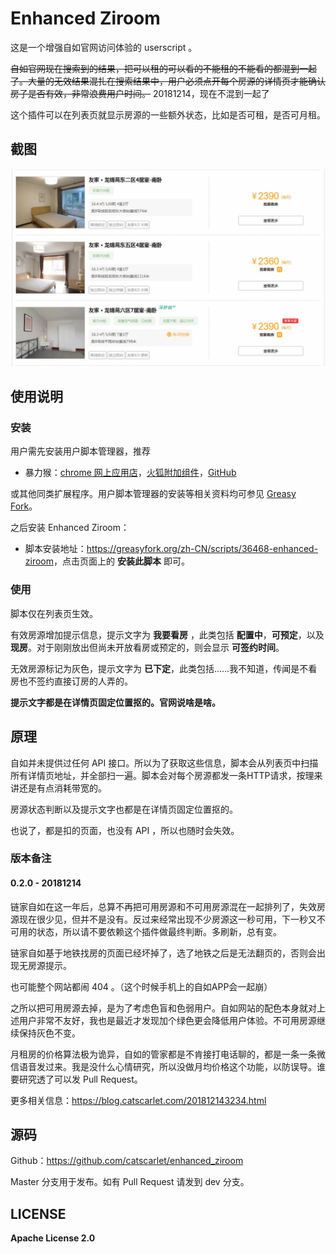 # Enhanced Ziroom

这是一个增强自如官网访问体验的 userscript 。

~~自如官网现在搜索到的结果，把可以租的可以看的不能租的不能看的都混到一起了。大量的无效结果混扎在搜索结果中，用户必须点开每个房源的详情页才能确认房子是否有效，非常浪费用户时间。~~ 20181214，现在不混到一起了

这个插件可以在列表页就显示房源的一些额外状态，比如是否可租，是否可月租。

## 截图

![](snap.jpg)

## 使用说明

### 安装

用户需先安装用户脚本管理器，推荐

- 暴力猴：[chrome 网上应用店](https://chrome.google.com/webstore/detail/violentmonkey/jinjaccalgkegednnccohejagnlnfdag)，[火狐附加组件](https://addons.mozilla.org/en-US/firefox/addon/greasemonkey/)，[GitHub](https://github.com/violentmonkey/violentmonkey/releases/latest)

或其他同类扩展程序。用户脚本管理器的安装等相关资料均可参见 [Greasy Fork](https://greasyfork.org/)。

之后安装 Enhanced Ziroom：

- 脚本安装地址：<https://greasyfork.org/zh-CN/scripts/36468-enhanced-ziroom>，点击页面上的 **安装此脚本** 即可。

### 使用

脚本仅在列表页生效。

有效房源增加提示信息，提示文字为 **我要看房** ，此类包括 **配置中**，**可预定**，以及 **现房**。对于刚刚放出但尚未开放看房或预定的，则会显示 **可签约时间**。

无效房源标记为灰色，提示文字为 **已下定**，此类包括......我不知道，传闻是不看房也不签约直接订房的人弄的。

**提示文字都是在详情页固定位置抠的。官网说啥是啥。**

## 原理

自如并未提供过任何 API 接口。所以为了获取这些信息，脚本会从列表页中扫描所有详情页地址，并全部扫一遍。脚本会对每个房源都发一条HTTP请求，按理来讲还是有点消耗带宽的。

房源状态判断以及提示文字也都是在详情页固定位置抠的。

也说了，都是扣的页面，也没有 API ，所以也随时会失效。

### 版本备注

#### 0.2.0 - 20181214

链家自如在这一年后，总算不再把可用房源和不可用房源混在一起排列了，失效房源现在很少见，但并不是没有。反过来经常出现不少房源这一秒可用，下一秒又不可用的状态，所以请不要依赖这个插件做最终判断。多刷新，总有变。

链家自如基于地铁找房的页面已经坏掉了，选了地铁之后是无法翻页的，否则会出现无房源提示。

也可能整个网站都闹 404 。（这个时候手机上的自如APP会一起崩）

之所以把可用房源去掉，是为了考虑色盲和色弱用户。自如网站的配色本身就对上述用户非常不友好，我也是最近才发现加个绿色更会降低用户体验。不可用房源继续保持灰色不变。

月租房的价格算法极为诡异，自如的管家都是不肯接打电话聊的，都是一条一条微信语音发过来。我是没什么心情研究，所以没做月均价格这个功能，以防误导。谁要研究透了可以发 Pull Request。

更多相关信息：<https://blog.catscarlet.com/201812143234.html>

## 源码

Github：<https://github.com/catscarlet/enhanced_ziroom>

Master 分支用于发布。如有 Pull Request 请发到 dev 分支。

## LICENSE

**Apache License 2.0**
